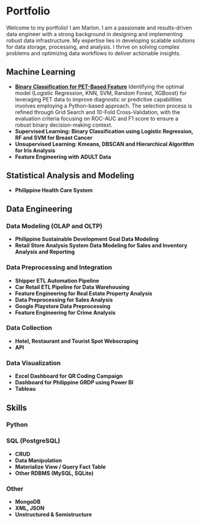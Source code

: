 # Portfolio

Welcome to my portfolio! I am Marlon. I am a passionate and results-driven data engineer with a strong background in designing and implementing robust data infrastructure. My expertise lies in developing scalable solutions for data storage, processing, and analysis. I thrive on solving complex problems and optimizing data workflows to deliver actionable insights.

## Machine Learning

- **[Binary Classification for PET-Based Feature](https://github.com/maredep/machine-learning-PET_ADC-dataset)** Identifying the optimal model (Logistic Regression, KNN, SVM, Random Forest, XGBoost) for leveraging PET data to improve diagnostic or predictive capabilities involves employing a Python-based approach. The selection process is refined through Grid Search and 10-Fold Cross-Validation, with the evaluation criteria focusing on ROC-AUC and F1 score to ensure a robust binary decision-making context.
- **Supervised Learning: Binary Classification using Logistic Regression, RF and SVM for Breast Cancer** 
- **Unsupervised Learning: Kmeans, DBSCAN and Hierarchical Algorithm for Iris Analysis**
- **Feature Engineering with ADULT Data**

## Statistical Analysis and Modeling 
- **Philippine Health Care System**
  
## Data Engineering	
### Data Modeling (OLAP and OLTP)
- **Philippine Sustainable Development Goal Data Modeling**
- **Retail Store Analysis System Data Modeling for Sales and Inventory Analysis and Reporting**
### Data Preprocessing and Integration
- **Shipper ETL Automation Pipeline**
- **Car Retail ETL Pipeline for Data Warehousing**
- **Feature Engineering for Real Estate Property Analysis**
- **Data Preprocessing for Sales Analysis**
- **Google Playstore Data Preprocessing**
- **Feature Engineering for Crime Analysis**
### Data Collection
- **Hotel, Restaurant and Tourist Spot Webscraping**
- **API**
### Data Visualization
- **Excel Dashboard for QR Coding Campaign**
- **Dashboard for Philippine GRDP using Power BI**
- **Tableau**

## Skills
### Python
### SQL (PostgreSQL)
- **CRUD**
- **Data Manipulation**
- **Materialize View / Query Fact Table**
- **Other RDBMS (MySQL, SQLite)**
### Other
- **MongoDB**
- **XML, JSON**
- **Unstructured & Semistructure**


